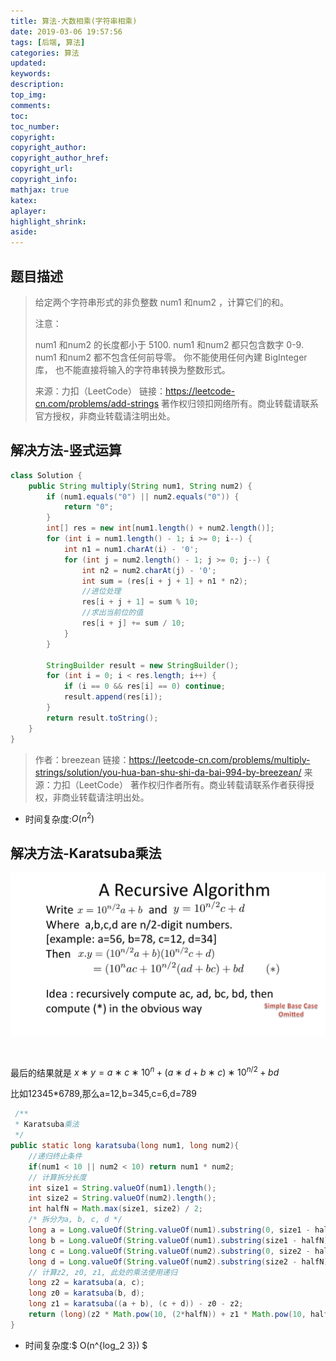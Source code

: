 ```yaml
---
title: 算法-大数相乘(字符串相乘)
date: 2019-03-06 19:57:56
tags: [后端, 算法]
categories: 算法
updated:
keywords:
description:
top_img:
comments:
toc:
toc_number:
copyright:
copyright_author:
copyright_author_href:
copyright_url:
copyright_info:
mathjax: true
katex:
aplayer:
highlight_shrink:
aside:
---
```



## 题目描述

> 给定两个字符串形式的非负整数 num1 和num2 ，计算它们的和。
>
> 注意：
>
> num1 和num2 的长度都小于 5100.
> num1 和num2 都只包含数字 0-9.
> num1 和num2 都不包含任何前导零。
> 你不能使用任何內建 BigInteger 库， 也不能直接将输入的字符串转换为整数形式。
>
> 来源：力扣（LeetCode）
> 链接：https://leetcode-cn.com/problems/add-strings
> 著作权归领扣网络所有。商业转载请联系官方授权，非商业转载请注明出处。

## 解决方法-竖式运算

```java
class Solution {
    public String multiply(String num1, String num2) {
        if (num1.equals("0") || num2.equals("0")) {
            return "0";
        }
        int[] res = new int[num1.length() + num2.length()];
        for (int i = num1.length() - 1; i >= 0; i--) {
            int n1 = num1.charAt(i) - '0';
            for (int j = num2.length() - 1; j >= 0; j--) {
                int n2 = num2.charAt(j) - '0';
                int sum = (res[i + j + 1] + n1 * n2);
                //进位处理
                res[i + j + 1] = sum % 10;
                //求出当前位的值
                res[i + j] += sum / 10;
            }
        }

        StringBuilder result = new StringBuilder();
        for (int i = 0; i < res.length; i++) {
            if (i == 0 && res[i] == 0) continue;
            result.append(res[i]);
        }
        return result.toString();
    }
}

```
>作者：breezean
>链接：https://leetcode-cn.com/problems/multiply-strings/solution/you-hua-ban-shu-shi-da-bai-994-by-breezean/
>来源：力扣（LeetCode）
>著作权归作者所有。商业转载请联系作者获得授权，非商业转载请注明出处。

- 时间复杂度:$O(n^2)$

## 解决方法-Karatsuba乘法

![karatsuba](/img/posts/Karatsuba.png)

<br>

最后的结果就是 $x∗y=a∗c∗10^n+(a ∗ d + b ∗ c)∗10^{n/2}+bd$

比如12345*6789,那么a=12,b=345,c=6,d=789


```java
 /**
 * Karatsuba乘法
 */
public static long karatsuba(long num1, long num2){
    //递归终止条件
    if(num1 < 10 || num2 < 10) return num1 * num2;
    // 计算拆分长度
    int size1 = String.valueOf(num1).length();
    int size2 = String.valueOf(num2).length();
    int halfN = Math.max(size1, size2) / 2;
    /* 拆分为a, b, c, d */
    long a = Long.valueOf(String.valueOf(num1).substring(0, size1 - halfN));
    long b = Long.valueOf(String.valueOf(num1).substring(size1 - halfN));
    long c = Long.valueOf(String.valueOf(num2).substring(0, size2 - halfN));
    long d = Long.valueOf(String.valueOf(num2).substring(size2 - halfN));
    // 计算z2, z0, z1, 此处的乘法使用递归
    long z2 = karatsuba(a, c);
    long z0 = karatsuba(b, d);
    long z1 = karatsuba((a + b), (c + d)) - z0 - z2;
    return (long)(z2 * Math.pow(10, (2*halfN)) + z1 * Math.pow(10, halfN) + z0);
}
```
- 时间复杂度:$ O(n^{log_2 3}) $